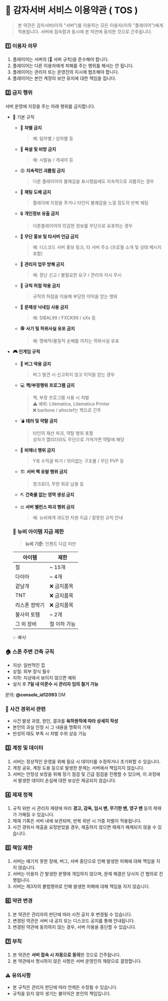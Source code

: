 # 🥔 감자서버 서비스 이용약관 ( TOS )

> 본 약관은 감자서버(이하 "서버")를 이용하는 모든 이용자(이하 "플레이어")에게 적용됩니다. 서버에 접속함과 동시에 본 약관에 동의한 것으로 간주됩니다.

### 1️⃣ 이용자 의무

1. 플레이어는 서버의 \[📌 서버 규칙]을 준수해야 합니다.
2. 플레이어는 다른 이용자에게 피해를 주는 행위를 해서는 안 됩니다.
3. 플레이어는 관리자 또는 운영진의 지시에 협조해야 합니다.
4. 플레이어는 본인 계정의 보안 유지에 대한 책임을 집니다.

### 2️⃣ 금지 행위

서버 운영에 지장을 주는 아래 행위를 금지합니다.

* 📌 기본 규칙
  *   🚫 **차별 금지**

      > 예: 팀차별 / 성차별 등
  *   🤬 **욕설 및 비방 금지**

      > 예: 시발놈 / 개새끼 등
  *   😡 **지속적인 괴롭힘 금지**

      > 다른 플레이어의 불쾌감을 표시했음에도 지속적으로 괴롭히는 경우
  *   💬 **채팅 도배 금지**

      > 플레이에 지장을 주거나 타인이 불쾌감을 느낄 정도의 반복 채팅
  *   🔒 **개인정보 유출 금지**

      > 다른플레이어의 민감한 정보를 무단으로 유포하는 경우
  *   📢 **무단 홍보 및 타서버 언급 금지**

      > 예: 디스코드 서버 홍보 링크, 타 서버 주소 (프로필 소개 및 상태 메시지 포함)
  *   🛑 **관리자 업무 방해 금지**

      > 예: 장난 신고 / 불필요한 요구 / 관리자 지시 무시
  *   🧐 **규칙 허점 악용 금지**

      > 규칙의 허점을 이용해 부당한 이익을 얻는 행위
  *   🚷 **문제성 닉네임 사용 금지**

      > 예: SIBAL99 / FXCK99 / sXx 등
  *   🕵 **사기 및 허위사실 유포 금지**

      > 예: 명예적/물질적 손해를 끼치는 허위사실 유포


*   **🎮 인게임 규칙**

    *   🐞 **버그 악용 금지**

        > 버그 발견 시 신고하지 않고 이익을 얻는 경우
    *   💻 **핵/부정행위 프로그램 금지**

        > 핵, 부정 프로그램 사용 시 처벌\
        > ⚠️ 예외: Litematica, Litematica Printer\
        > ❌ baritone / altoclef는 핵으로 간주
    *   💣 **테러 및 약탈 금지**

        > 타인의 재산 파괴, 약탈 행위 포함\
        > 상자가 열리더라도 무단으로 가져가면 약탈에 해당
    *   🚫 **비매너 행위 금지**

        > Y축 수직굴 파기 / 의미없는 구조물 / 무단 PVP 등
    *   🏗 **서버 렉 유발 행위 금지**

        > 청크로더, 무한 회로 남용 등
    * ⛏ **건축물 없는 영역 생성 금지**
    *   ⚖️ **서버 밸런스 파괴 행위 금지**

        > 예: 뉴비에게 과도한 자원 지급 / 잘못된 규칙 안내

    ### 🎁 뉴비 아이템 지급 제한

    > **뉴비 기준**: 인첸트 다갑 미만

    | 아이템     | 제한      |
    | ------- | ------- |
    | 철       | \~ 15개  |
    | 다이아     | \~ 4개   |
    | 겉날개     | ❌ 금지품목  |
    | TNT     | ❌ 금지품목  |
    | 리스폰 정박기 | ❌ 금지품목  |
    | 불사의 토템  | \~ 2개   |
    | 그 외 장비  | 철 이하 가능 |

    💡 _예시:_&#x20;



### 🏠 스폰 주변 건축 규칙

* 지상: 일반적인 집
* 상점: 외부 장식 필수
* 지하: 지상에서 보이지 않으면 예외
* 설치 후 **7일 내 미준수 시 관리자 임의 철거 가능**

문의: **@console\_id12093** DM



### 📝 사건 경위서 관련

* 사건 발생 과정, 원인, 결과를 **육하원칙에 따라 상세히 작성**
* 본인의 과실 인정 시 그 내용을 명확히 기재
* 반성의 태도 부족 시 처벌 수위 상승 가능



### 3️⃣ 계정 및 데이터

1. 서버는 정상적인 운영을 위해 필요 시 데이터를 수정하거나 초기화할 수 있습니다.
2. 계정 공유, 계정 도용 등으로 발생한 문제는 서버에서 책임지지 않습니다.
3. 서버는 안정성 보장을 위해 정기 점검 및 긴급 점검을 진행할 수 있으며, 이 과정에서 발생한 데이터 손실에 대한 보상은 제공되지 않습니다.



### 4️⃣ 제재 정책

1. 규칙 위반 시 관리자 재량에 따라 **경고, 감옥, 임시 밴, 무기한 밴, 영구 밴** 등의 제재가 가해질 수 있습니다.
2. 제재 기록은 서버 내에 보관되며, 반복 위반 시 가중 처벌이 적용됩니다.
3. 사건 경위서 제출을 요청받았을 경우, 제출하지 않으면 제재가 해제되지 않을 수 있습니다.



### 5️⃣ 책임 제한

1. 서버는 예기치 못한 장애, 버그, 서버 중단으로 인해 발생한 피해에 대해 책임을 지지 않습니다.
2. 서버는 이용자 간 발생한 분쟁에 개입하지 않으며, 문제 해결은 당사자 간 협의로 진행됩니다.
3. 서버는 제3자의 불법행위로 인해 발생한 피해에 대해 책임을 지지 않습니다.



### 6️⃣ 약관 변경

1. 본 약관은 관리자의 판단에 따라 사전 공지 후 변경될 수 있습니다.
2. 변경된 약관은 서버 내 공지 또는 디스코드 공지를 통해 안내됩니다.
3. 변경된 약관에 동의하지 않는 경우, 서버 이용을 중단할 수 있습니다.



### 7️⃣ 부칙

1. 본 약관은 **서버 접속 시 자동으로 동의**한 것으로 간주됩니다.
2. 본 약관에서 명시하지 않은 사항은 서버 운영진의 재량으로 결정합니다.



### ⚠️ 유의사항

* 본 규칙은 관리자 판단에 따라 언제든 수정될 수 있습니다.
* 규칙을 읽지 않아 생기는 불이익은 본인의 책임입니다.
